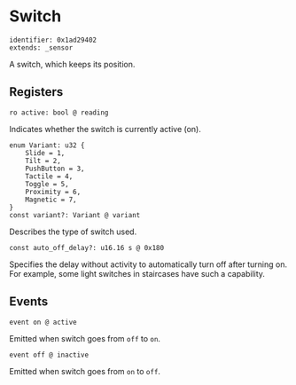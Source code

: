 # Switch

    identifier: 0x1ad29402
    extends: _sensor

A switch, which keeps its position.

## Registers

    ro active: bool @ reading

Indicates whether the switch is currently active (on).

    enum Variant: u32 {
        Slide = 1,
        Tilt = 2,
        PushButton = 3,
        Tactile = 4,
        Toggle = 5,
        Proximity = 6,
        Magnetic = 7,
    }
    const variant?: Variant @ variant

Describes the type of switch used.

    const auto_off_delay?: u16.16 s @ 0x180

Specifies the delay without activity to automatically turn off after turning on.
For example, some light switches in staircases have such a capability.

## Events

    event on @ active

Emitted when switch goes from ``off`` to ``on``.

    event off @ inactive

Emitted when switch goes from ``on`` to ``off``.
